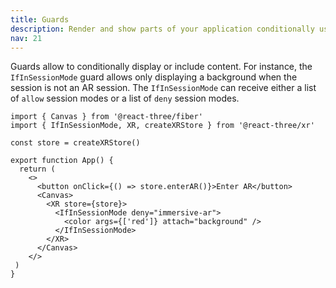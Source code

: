 ```yaml
---
title: Guards
description: Render and show parts of your application conditionally using guards
nav: 21
---
```


Guards allow to conditionally display or include content. For instance, the `IfInSessionMode` guard allows only displaying a background when the session is not an AR session. The `IfInSessionMode` can receive either a list of `allow` session modes or a list of `deny` session modes.

```tsx
import { Canvas } from '@react-three/fiber'
import { IfInSessionMode, XR, createXRStore } from '@react-three/xr'

const store = createXRStore()

export function App() {
  return (
    <>
      <button onClick={() => store.enterAR()}>Enter AR</button>
      <Canvas>
        <XR store={store}>
          <IfInSessionMode deny="immersive-ar">
            <color args={['red']} attach="background" />
          </IfInSessionMode>
        </XR>
      </Canvas>
    </>
 )
}
```
